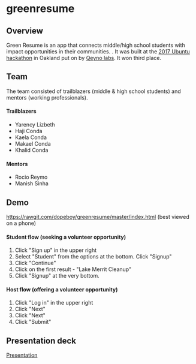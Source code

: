 # greenresume

## Overview

Green Resume is an app that connects middle/high school students with impact opportunities in their communities.
. It was built at the [2017 Ubuntu hackathon](https://www.eventbrite.com/e/ubuntuhack-tickets-28900605489) in Oakland put on by [Qeyno labs](http://www.qeyno.com/). It won third place.

## Team

The team consisted of trailblazers (middle & high school students) and mentors (working professionals). 

#### Trailblazers

* Yarency Lizbeth
* Haji Conda
* Kaela Conda
* Makael Conda
* Khalid Conda

#### Mentors

* Rocio Reymo
* Manish Sinha

## Demo

https://rawgit.com/dopeboy/greenresume/master/index.html (best viewed on a phone)

#### Student flow (seeking a volunteer opportunity)
1. Click "Sign up" in the upper right
2. Select "Student" from the options at the bottom. Click "Signup"
3. Click "Continue"
4. Click on the first result - "Lake Merrit Cleanup"
5. Click "Signup" at the very bottom. 

#### Host flow (offering a volunteer opportunity)
1. Click "Log in" in the upper right
2. Click "Next"
3. Click "Next"
4. Click "Submit"

## Presentation deck

[Presentation](https://drive.google.com/file/d/0B3zWwyVqkik2V3ZqVHZONEpub1U/view?usp=drive_web)

